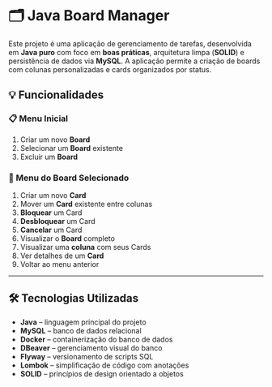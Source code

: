 # 🗂️ Java Board Manager

Este projeto é uma aplicação de gerenciamento de tarefas, desenvolvida em **Java puro** com foco em **boas práticas**, arquitetura limpa (**SOLID**) e persistência de dados via **MySQL**. A aplicação permite a criação de boards com colunas personalizadas e cards organizados por status.

## 💡 Funcionalidades

### 📋 Menu Inicial
1. Criar um novo **Board**
2. Selecionar um **Board** existente
3. Excluir um **Board**

### 📁 Menu do Board Selecionado
1. Criar um novo **Card**
2. Mover um **Card** existente entre colunas
3. **Bloquear** um Card
4. **Desbloquear** um Card
5. **Cancelar** um Card
6. Visualizar o **Board** completo
7. Visualizar uma **coluna** com seus Cards
8. Ver detalhes de um **Card**
9. Voltar ao menu anterior

---

## 🛠️ Tecnologias Utilizadas

- **Java** – linguagem principal do projeto
- **MySQL** – banco de dados relacional
- **Docker** – containerização do banco de dados
- **DBeaver** – gerenciamento visual do banco
- **Flyway** – versionamento de scripts SQL
- **Lombok** – simplificação de código com anotações
- **SOLID** – princípios de design orientado a objetos
